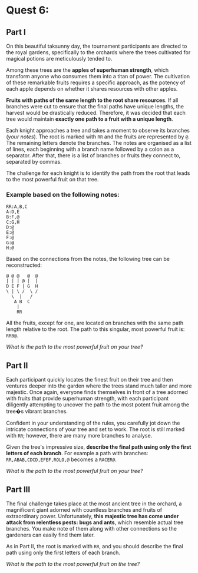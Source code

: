 # Quest 6: 

## Part I
On this beautiful taksunny day, the tournament participants are directed to the royal gardens, specifically to the orchards where the trees cultivated for magical potions are meticulously tended to.

Among these trees are the **apples of superhuman strength**, which transform anyone who consumes them into a titan of power. The cultivation of these remarkable fruits requires a specific approach, as the potency of each apple depends on whether it shares resources with other apples.

**Fruits with paths of the same length to the root share resources**. If all branches were cut to ensure that the final paths have unique lengths, the harvest would be drastically reduced. Therefore, it was decided that each tree would maintain **exactly one path to a fruit with a unique length**.

Each knight approaches a tree and takes a moment to observe its branches (*your notes*). The root is marked with `RR` and the fruits are represented by `@`. The remaining letters denote the branches. The notes are organised as a list of lines, each beginning with a branch name followed by a colon as a separator. After that, there is a list of branches or fruits they connect to, separated by commas.

The challenge for each knight is to identify the path from the root that leads to the most powerful fruit on that tree.

### Example based on the following notes:

```
RR:A,B,C
A:D,E
B:F,@
C:G,H
D:@
E:@
F:@
G:@
H:@
```

Based on the connections from the notes, the following tree can be reconstructed:

```
@ @ @   @  @
| | | @ |  |
D E F | G  H
\ | \ /  \ /
  \  |   /
   A B  C
    |
    RR
```

All the fruits, except for one, are located on branches with the same path length relative to the root. The path to this singular, most powerful fruit is: `RRB@`.

*What is the path to the most powerful fruit on your tree?*

## Part II

Each participant quickly locates the finest fruit on their tree and then ventures deeper into the garden where the trees stand much taller and more majestic. Once again, everyone finds themselves in front of a tree adorned with fruits that provide superhuman strength, with each participant diligently attempting to uncover the path to the most potent fruit among the tree�s vibrant branches.

Confident in your understanding of the rules, you carefully jot down the intricate connections of your tree and set to work. The root is still marked with `RR`; however, there are many more branches to analyse.

Given the tree's impressive size, **describe the final path using only the first letters of each branch**. For example a path with branches: `RR,ABAB,CDCD,EFEF,ROLO,@` becomes a `RACER@`.

*What is the path to the most powerful fruit on your tree?*

## Part III

The final challenge takes place at the most ancient tree in the orchard, a magnificent giant adorned with countless branches and fruits of extraordinary power. Unfortunately, **this majestic tree has come under attack from relentless pests: bugs and ants**, which resemble actual tree branches. You make note of them along with other connections so the gardeners can easily find them later.

As in Part II, the root is marked with `RR`, and you should describe the final path using only the first letters of each branch.

*What is the path to the most powerful fruit on the tree?*
